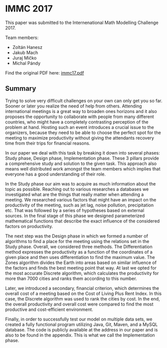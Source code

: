 # IMMC 2017

This paper was submitted to the Internenational Math Modelling Challenge 2017.

Team members:

* Zoltán Hanesz
* Jakub Mach
* Juraj Mičko
* Michal Pándy

Find the original PDF here: [immc17.pdf](https://raw.githubusercontent.com/jjurm/immc17/immc17.pdf)

## Summary

Trying to solve very difficult challenges on your own can only get you so far. Sooner or later you realize the need of help from others. Attending international meetings is a great way to broaden ones horizons and it also proposes the opportunity to collaborate with people from many different countries, who might have a completely contrasting perception of the problem at hand. Hosting such an event introduces a crucial issue to the organizers, because they need to be able to choose the perfect spot for the meeting to maximize productivity without giving the attendants recovery time from their trips for financial reasons.

In our paper we deal with this task by breaking it down into several phases: Study phase, Design phase, Implementation phase. These 3 pillars provide a comprehensive study and solution to the given task. This approach also means well distributed work amongst the team members which implies that everyone has a good understanding of their role.

In the Study phase our aim was to acquire as much information about the topic as possible. Reaching out to various researches a databases we investigated what are the things that really matter when attending a meeting. We researched various factors that might have an impact on the productivity of the meeting, such as jet lag, noise pollution, precipitation etc. That was followed by a series of hypotheses based on external sources. In the final stage of this phase we designed parameterized mathematical functions that describe the exact influence of the considered factors on productivity.

The next step was the Design phase in which we formed a number of algorithms to find a place for the meeting using the relations set in the Study phase. Overall, we considered three methods. The Differentiation method expresses the productivity as a function of the coordinates of a given place and then uses differentiation to find the maximum value. The Zones algorithm divides the Earth into areas based on similar influence of the factors and finds the best meeting point that way. At last we opted for the most accurate Discrete algorithm, which calculates the productivity for more than 7000 cities and ranks them according to this number.

Later, we introduced a secondary, financial criterion, which determines the overall cost of a meeting based on the Cost of Living Plus Rent Index. In this case, the Discrete algorithm was used to rank the cities by cost. In the end, the overall productivity and overall cost were compared to find the most productive and cost-efficient environment.

Finally, in order to successfully test our model on multiple data sets, we created a fully functional program utilizing Java, Git, Maven, and a MySQL database. The code is publicly available at the address in our paper and is also to be found in the appendix. This is what we call the Implementation phase.
